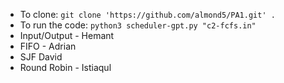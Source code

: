 - To clone: `git clone 'https://github.com/almond5/PA1.git' .`
- To run the code: `python3 scheduler-gpt.py "c2-fcfs.in"`
- Input/Output - Hemant
- FIFO - Adrian
- SJF David
- Round Robin - Istiaqul
